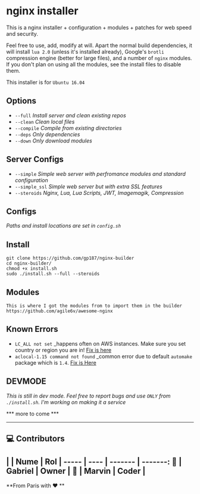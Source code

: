 # nginx installer

This is a nginx installer + configuration + modules + patches for web speed and security.

Feel free to use, add, modify at will. Apart the normal build dependencies, it will install 
```lua 2.0``` (unless it's installed already), Google's ```brotli``` compression engine 
(better for large files), and a number of ```nginx``` modules. If you don't plan on using
all the modules, see the install files to disable them.  

This installer is for ```Ubuntu 16.04```


## Options
- `--full`    _Install server and clean existing repos_ 
- `--clean`   _Clean local files_ 
- `--compile` _Compile from existing directories_ 
- `--deps`    _Only dependencies_ 
- `--down`    _Only download modules_ 
## Server Configs
- `--simple`     _Simple web server with perfromance modules and standard configuration_
- `--simple_ssl` _Simple web server but with extra SSL features_
- `--steroids`   _Nginx, Lua, Lua Scripts, JWT, Imagemagik, Compression_

## Configs
_Paths and install locations are set in `config.sh`_

## Install 

``` 
git clone https://github.com/gp187/nginx-builder
cd nginx-builder/
chmod +x install.sh
sudo ./install.sh --full --steroids
```


## Modules
``` 
This is where I got the modules from to import them in the builder https://github.com/agile6v/awesome-nginx
```

## Known Errors
- `LC_ALL not set` _happens often on AWS instances. Make sure you set country or region you are in! [Fix is here](fix/aws_locale.sh)
- `aclocal-1.15 command not found` _common error due to default `automake` package which is `1.4`. [Fix is Here](fix/aclocal.sh)

## DEVMODE
_This is still in dev mode. Feel free to report bugs and use `ONLY` from `./install.sh`. I'm working on making it a service_ 


*** more to come ***


------

## :computer: Contributors 

|    | Nume | Rol | 
----- | ---- | ------- | -------:
:boy:  |  Gabriel  | Owner | 
:boy:  |  Marvin  | Coder | 
----------

**From Paris with :heart: **
